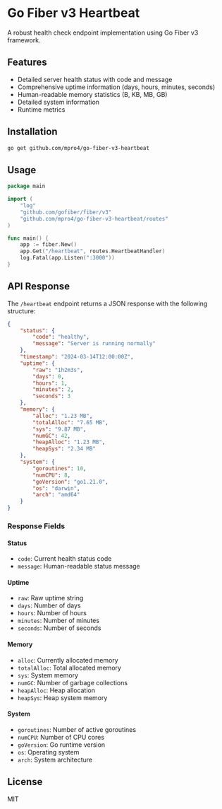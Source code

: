 # Go Fiber v3 Heartbeat

A robust health check endpoint implementation using Go Fiber v3 framework.

## Features

- Detailed server health status with code and message
- Comprehensive uptime information (days, hours, minutes, seconds)
- Human-readable memory statistics (B, KB, MB, GB)
- Detailed system information
- Runtime metrics

## Installation

```bash
go get github.com/mpro4/go-fiber-v3-heartbeat
```

## Usage

```go
package main

import (
    "log"
    "github.com/gofiber/fiber/v3"
    "github.com/mpro4/go-fiber-v3-heartbeat/routes"
)

func main() {
    app := fiber.New()
    app.Get("/heartbeat", routes.HeartbeatHandler)
    log.Fatal(app.Listen(":3000"))
}
```

## API Response

The `/heartbeat` endpoint returns a JSON response with the following structure:

```json
{
    "status": {
        "code": "healthy",
        "message": "Server is running normally"
    },
    "timestamp": "2024-03-14T12:00:00Z",
    "uptime": {
        "raw": "1h2m3s",
        "days": 0,
        "hours": 1,
        "minutes": 2,
        "seconds": 3
    },
    "memory": {
        "alloc": "1.23 MB",
        "totalAlloc": "7.65 MB",
        "sys": "9.87 MB",
        "numGC": 42,
        "heapAlloc": "1.23 MB",
        "heapSys": "2.34 MB"
    },
    "system": {
        "goroutines": 10,
        "numCPU": 8,
        "goVersion": "go1.21.0",
        "os": "darwin",
        "arch": "amd64"
    }
}
```

### Response Fields

#### Status
- `code`: Current health status code
- `message`: Human-readable status message

#### Uptime
- `raw`: Raw uptime string
- `days`: Number of days
- `hours`: Number of hours
- `minutes`: Number of minutes
- `seconds`: Number of seconds

#### Memory
- `alloc`: Currently allocated memory
- `totalAlloc`: Total allocated memory
- `sys`: System memory
- `numGC`: Number of garbage collections
- `heapAlloc`: Heap allocation
- `heapSys`: Heap system memory

#### System
- `goroutines`: Number of active goroutines
- `numCPU`: Number of CPU cores
- `goVersion`: Go runtime version
- `os`: Operating system
- `arch`: System architecture

## License

MIT 